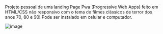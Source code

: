 Projeto pessoal de uma landing Page Pwa (Progressive Web Apps) feito em HTML/CSS não responsivo com o tema de filmes clássicos de terror dos anos 70, 80 e 90!
Pode ser instalado em celular e computador.

![image](https://github.com/EricSouzaa/movie-landing-page/assets/75805969/4a695eb2-e610-4c6f-b1a7-7dd5ccb43881)
